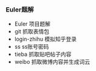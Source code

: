 ### Euler题解

- Euler 项目题解
- git 抓取表情包
- login-zhihu 模拟知乎登录
- ss ss账号密码
- tieba  抓取贴吧帖子内容
- weibo  抓取微博内容并生成词云


